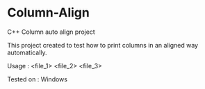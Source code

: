 # Column-Align
C++ Column auto align project

This project created to test how to print columns in an aligned way automatically. 

Usage : <program> <file_1> <file_2> <file_3>
  
Tested on : Windows
